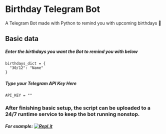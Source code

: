 # Birthday Telegram Bot
A Telegram Bot made with Python to remind you with upcoming birthdays :birthday:

## Basic data
##### Enter the birthdays you want the Bot to remind you with below
    birthdays_dict = {
      "30/12": "Name"
    }

##### Type your Telegram API Key Here
    API_KEY = ""


### After finishing basic setup, the script can be uploaded to a 24/7 runtime service to keep the bot running nonstop.
<!-- ##### For example: [**Repl.it**](https://repl.it/) -->
##### For example: [![Repl.it](https://img.shields.io/badge/-Replit-F26207?logo=Replit&logoColor=white&style=flat)](https://repl.it/)
